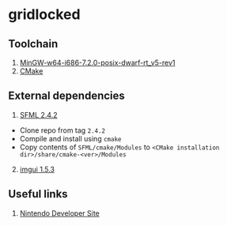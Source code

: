 # gridlocked

## Toolchain
1. [MinGW-w64-i686-7.2.0-posix-dwarf-rt_v5-rev1](https://sourceforge.net/projects/mingw-w64/files/Toolchains%20targetting%20Win32/Personal%20Builds/mingw-builds/installer/mingw-w64-install.exe/download)
2. [CMake](https://cmake.org/download/)

## External dependencies
1. [SFML 2.4.2](https://github.com/SFML/SFML/tree/2.4.2)
  - Clone repo from tag `2.4.2`
  - Compile and install using `cmake`
  - Copy contents of `SFML/cmake/Modules` to `<CMake installation dir>/share/cmake-<ver>/Modules`
2. [imgui 1.5.3](https://github.com/ocornut/imgui/tree/v1.53)

## Useful links
1. [Nintendo Developer Site](https://developer.nintendo.com/)